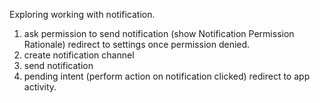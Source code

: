 Exploring working with notification.

1. ask permission to send notification (show Notification Permission Rationale) redirect to settings once permission denied.
2. create notification channel
3. send notification
4. pending intent (perform action on notification clicked) redirect to app activity.
